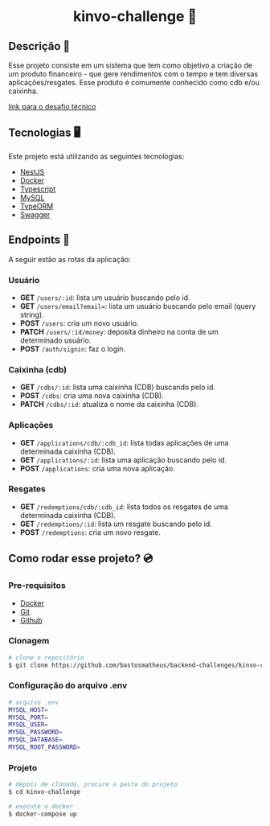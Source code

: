 <h1 align="center" style="font-weight: bold">kinvo-challenge 💸</h1>

## Descrição 📜

Esse projeto consiste em um sistema que tem como objetivo a criação de um produto financeiro - que gere rendimentos com o tempo e tem diversas aplicações/resgates. Esse produto é comumente conhecido como cdb e/ou caixinha.

[link para o desafio técnico](https://github.com/kinvoapp/kinvo-back-end-test)

## Tecnologias 🖥️

Este projeto está utilizando as seguintes tecnologias:

- [NestJS](https://nestjs.com/)
- [Docker](https://www.docker.com/)
- [Typescript](https://www.typescriptlang.org/)
- [MySQL](https://www.mysql.com/)
- [TypeORM](https://typeorm.io/)
- [Swagger](https://swagger.io/)

## Endpoints 📌

A seguir estão as rotas da aplicação:

### Usuário

- **GET** `/users/:id`: lista um usuário buscando pelo id.
- **GET** `/users/email?email=`: lista um usuário buscando pelo email (query string).
- **POST** `/users`: cria um novo usuário.
- **PATCH** `/users/:id/money`: deposita dinheiro na conta de um determinado usuário.
- **POST** `/auth/signin`: faz o login.

### Caixinha (cdb)

- **GET** `/cdbs/:id`: lista uma caixinha (CDB) buscando pelo id.
- **POST** `/cdbs`: cria uma nova caixinha (CDB).
- **PATCH** `/cdbs/:id`: atualiza o nome da caixinha (CDB).

### Aplicações

- **GET** `/applications/cdb/:cdb_id`: lista todas aplicações de uma determinada caixinha (CDB).
- **GET** `/applications/:id`: lista uma aplicação buscando pelo id.
- **POST** `/applications`: cria uma nova aplicação.

### Resgates

- **GET** `/redemptions/cdb/:cdb_id`: lista todos os resgates de uma determinada caixinha (CDB).
- **GET** `/redemptions/:id`: lista um resgate buscando pelo id.
- **POST** `/redemptions`: cria um novo resgate.

## Como rodar esse projeto? 💿

<h3>Pre-requisitos</h3>

- [Docker](https://www.docker.com/)
- [Git](https://git-scm.com/)
- [Github](https://github.com/)

<h3>Clonagem</h3>

```bash
# clone o repositório
$ git clone https://github.com/bastosmatheus/backend-challenges/kinvo-challenge.git
```

<h3>Configuração do arquivo .env</h3>

```bash
# arquivo .env
MYSQL_HOST=
MYSQL_PORT=
MYSQL_USER=
MYSQL_PASSWORD=
MYSQL_DATABASE=
MYSQL_ROOT_PASSWORD=
```

<h3>Projeto</h3>

```bash
# depois de clonado, procure a pasta do projeto
$ cd kinvo-challenge

# execute o docker
$ docker-compose up
```
